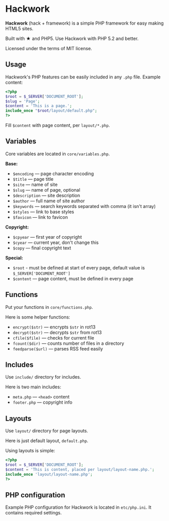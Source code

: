 # Hackwork

**Hackwork** (hack + framework) is a simple PHP framework for easy making HTML5
sites.

Built with &#9733; and PHP5. Use Hackwork with PHP 5.2 and better.

Licensed under the terms of MIT license.

## Usage

Hackwork's PHP features can be easily included in any `.php` file. Example
content:

```php
<?php
$root = $_SERVER['DOCUMENT_ROOT'];
$slug = 'Page';
$content = 'This is a page.';
include_once "$root/layout/default.php";
?>
```

Fill `$content` with page content, per `layout/*.php`.

## Variables

Core variables are located in `core/variables.php`.

**Base:**

* `$encoding` — page character encoding
* `$title` — page title
 * `$site` — name of site
 * `$slug` — name of page, optional
* `$description` — site description
* `$author` — full name of site author
* `$keywords` — search keywords separated with comma (it isn't array)
* `$styles` — link to base styles
* `$favicon` — link to favicon

**Copyright:**

* `$cpyear` — first year of copyright
* `$cyear` — current year, don't change this
* `$copy` — final copyright text

**Special:**

* `$root` - must be defined at start of every page, default value is
`$_SERVER['DOCUMENT_ROOT']`
* `$content` — page content, must be defined in every page

## Functions

Put your functions in `core/functions.php`.

Here is some helper functions:

* `encrypt($str)` — encrypts `$str` in rot13
* `decrypt($str)` — decrypts `$str` from rot13
* `cfile($file)` — checks for current file
* `fcount($dir)` — counts number of files in a directory
* `feedparse($url)` — parses RSS feed easily

## Includes

Use `include/` directory for includes.

Here is two main includes:

* `meta.php` — `<head>` content
* `footer.php` — copyright info

## Layouts

Use `layout/` directory for page layouts.

Here is just default layout, `default.php`.

Using layouts is simple:
```php
<?php
$root = $_SERVER['DOCUMENT_ROOT'];
$content = 'This is content, placed per layout/layout-name.php.';
include_once 'layout/layout-name.php';
?>
```

## PHP configuration

Example PHP configuration for Hackwork is located in `etc/php.ini`. It
contains required settings.